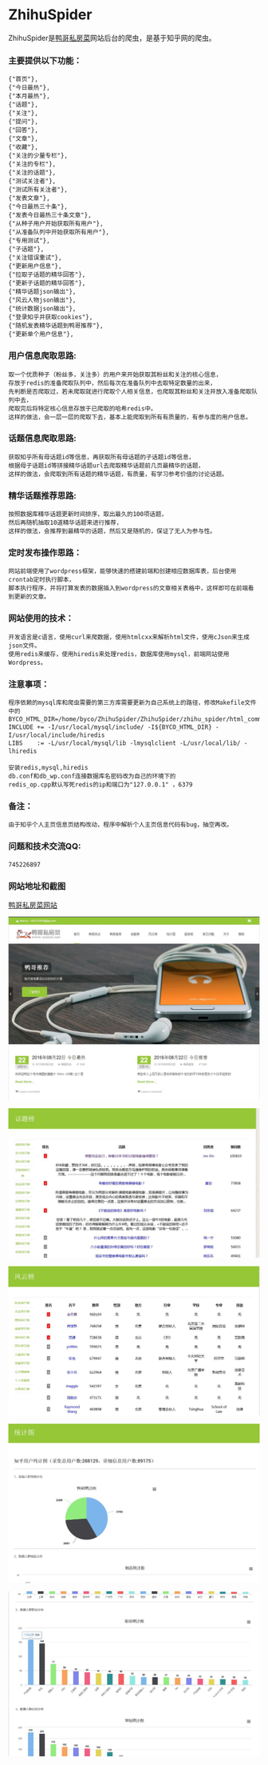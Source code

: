 # ZhihuSpider
	
ZhihuSpider是[鸭哥私房菜](http://www.smimi.net/)网站后台的爬虫，是基于知乎网的爬虫。

### 主要提供以下功能：
	{"首页"},
	{"今日最热"},
	{"本月最热"},
	{"话题"},
	{"关注"},
	{"提问"},
	{"回答"},
	{"文章"},
	{"收藏"},
	{"关注的少量专栏"},
	{"关注的专栏"},
	{"关注的话题"},
	{"测试关注者"},
	{"测试所有关注者"},
	{"发表文章"},
	{"今日最热三十条"},
	{"发表今日最热三十条文章"},
	{"从种子用户开始获取所有用户"},
	{"从准备队列中开始获取所有用户"},
	{"专用测试"},
	{"子话题"},
	{"关注错误重试"},
	{"更新用户信息"},
	{"拉取子话题的精华回答"},
	{"更新子话题的精华回答"},
	{"精华话题json输出"},
	{"风云人物json输出"},
	{"统计数据json输出"},
	{"登录知乎并获取cookies"},
	{"随机发表精华话题到鸭哥推荐"},
	{"更新单个用户信息"},

### 用户信息爬取思路: ###
	取一个优质种子（粉丝多，关注多）的用户来开始获取其粉丝和关注的核心信息，
	存放于redis的准备爬取队列中，然后每次在准备队列中去取特定数量的出来，
	先判断是否爬取过，若未爬取就进行爬取个人相关信息，也爬取其粉丝和关注并放入准备爬取队列中去，
	爬取完后将特定核心信息存放于已爬取的哈希redis中。
	这样的做法，会一层一层的爬取下去，基本上能爬取到所有有质量的，有参与度的用户信息。

### 话题信息爬取思路: ###
	获取知乎所有母话题id等信息，再获取所有母话题的子话题id等信息，
	根据母子话题id等拼接精华话题url去爬取精华话题前几页最精华的话题，
	这样的做法，会爬取到所有话题的精华话题，有质量，有学习参考价值的讨论话题。

### 精华话题推荐思路: ###
	按照数据库精华话题更新时间排序，取出最久的100项话题，
	然后再随机抽取10道精华话题来进行推荐，
	这样的做法，会推荐到最精华的话题，然后又是随机的，保证了无人为参与性。

### 定时发布操作思路： ###
	网站前端使用了wordpress框架，能够快速的搭建前端和创建相应数据库表，后台使用crontab定时执行脚本，
	脚本执行程序，并将打算发表的数据插入到wordpress的文章相关表格中，这样即可在前端看到更新的文章。
	
### 网站使用的技术： ###
    开发语言是c语言，使用curl来爬数据，使用htmlcxx来解析html文件，使用cJson来生成json文件。
    使用redis来缓存，使用hiredis来处理redis，数据库使用mysql，前端网站使用Wordpress。

### 注意事项： ###
	程序依赖的mysql库和爬虫需要的第三方库需要更新为自己系统上的路径，修改Makefile文件中的
	BYCO_HTML_DIR=/home/byco/ZhihuSpider/ZhihuSpider/zhihu_spider/html_common
	INCLUDE += -I/usr/local/mysql/include/ -I${BYCO_HTML_DIR} -I/usr/local/include/hiredis
	LIBS    := -L/usr/local/mysql/lib -lmysqlclient -L/usr/local/lib/ -lhiredis
 	
	安装redis,mysql,hiredis
	db.conf和db_wp.conf连接数据库名密码改为自己的环境下的
	redis_op.cpp默认写死redis的ip和端口为"127.0.0.1" ，6379

### 备注： ###
	由于知乎个人主页信息页结构改动，程序中解析个人主页信息代码有bug，抽空再改。

### 问题和技术交流QQ:
	745226897 
	
### 网站地址和截图
[鸭哥私房菜网站](http://www.smimi.net/ "http://www.smimi.net/") 

![image](https://raw.githubusercontent.com/BycoLin/ZhihuSpider/master/zhihu_spider/images/首页.jpg)

![image](https://raw.githubusercontent.com/BycoLin/ZhihuSpider/master/zhihu_spider/images/话题榜.jpg)

![image](https://raw.githubusercontent.com/BycoLin/ZhihuSpider/master/zhihu_spider/images/风云榜.jpg)

![image](https://raw.githubusercontent.com/BycoLin/ZhihuSpider/master/zhihu_spider/images/统计图.jpg)

![image](https://raw.githubusercontent.com/BycoLin/ZhihuSpider/master/zhihu_spider/images/分布图.jpg)	
	

	

